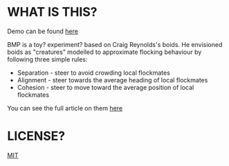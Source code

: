 # WHAT IS THIS? 

Demo can be found [here](https://www.karbik.eu/projects/bmp)

BMP is a toy? experiment? based on Craig Reynolds's boids. He envisioned boids as "creatures" modelled to approximate flocking behaviour by following three simple rules:
* Separation - steer to avoid crowding local flockmates
* Alignment - steer towards the average heading of local flockmates
* Cohesion - steer to move toward the average position of local flockmates

You can see the full article on them [here](http://www.red3d.com/cwr/boids/)

# LICENSE?

[MIT](https://www.github.com/karbik/bmp/LICENSE.txt)